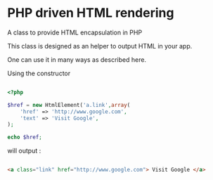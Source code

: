 PHP driven HTML rendering
=========================

A class to provide HTML encapsulation in PHP

This class is designed as an helper to output HTML in your app.

One can use it in many ways as described here.

Using the constructor

```php

<?php

$href = new HtmlElement('a.link',array(
    'href' => 'http://www.google.com',
    'text' => 'Visit Google',
);

echo $href;

```

will output :

```html

<a class="link" href="http://www.google.com"> Visit Google </a>

```
